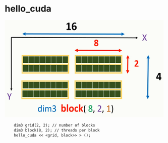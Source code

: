 # hello_cuda

<p align="center">
    <img src="images/pic1.png" alt="Logo" width="512" height="310">
</p>

```cuda
	dim3 grid(2, 2); // number of blocks
	dim3 block(8, 2); // threads per block
    hello_cuda << <grid, block>> > ();
```